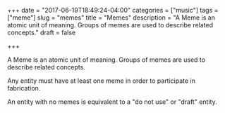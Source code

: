 +++
date = "2017-06-19T18:49:24-04:00"
categories = ["music"]
tags = ["meme"]
slug = "memes"
title = "Memes"
description = "A Meme is an atomic unit of meaning. Groups of memes are used to describe related concepts."
draft = false

+++

A Meme is an atomic unit of meaning. Groups of memes are used to describe related concepts.

Any entity must have at least one meme in order to participate in fabrication.

An entity with no memes is equivalent to a "do not use" or "draft" entity. 

